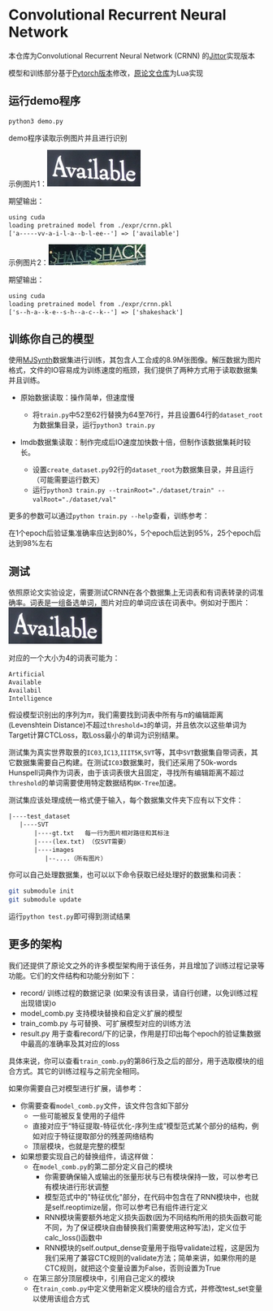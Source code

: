 Convolutional Recurrent Neural Network
======================================

本仓库为Convolutional Recurrent Neural Network (CRNN) 的[Jittor](https://cg.cs.tsinghua.edu.cn/jittor/)实现版本

模型和训练部分基于[Pytorch版本](https://github.com/meijieru/crnn.pytorch)修改，[原论文仓库](https://github.com/bgshih/crnn)为Lua实现




运行demo程序
--------
```bash
python3 demo.py 
```

demo程序读取示例图片并且进行识别



示例图片1：![demo-1](images/demo.png)

期望输出：

```
using cuda
loading pretrained model from ./expr/crnn.pkl
['a-----vv-a-i-l-a--b-l-ee--'] => ['available']       
```



示例图片2：![demo-2](images/demo2.jpg)

期望输出：

```
using cuda
loading pretrained model from ./expr/crnn.pkl
['s--h-a--k-e--s-h--a-c--k--'] => ['shakeshack']   
```



训练你自己的模型
-----------------

使用[MJSynth](https://thor.robots.ox.ac.uk/~vgg/data/text/mjsynth.tar.gz)数据集进行训练，其包含人工合成的8.9M张图像。解压数据为图片格式，文件的IO容易成为训练速度的瓶颈，我们提供了两种方式用于读取数据集并且训练。



* 原始数据读取：操作简单，但速度慢

  * 将`train.py`中52至62行替换为64至76行，并且设置64行的`dataset_root`为数据集目录，运行`python3 train.py`
* lmdb数据集读取：制作完成后IO速度加快数十倍，但制作该数据集耗时较长。
  * 设置`create_dataset.py`92行的`dataset_root`为数据集目录，并且运行（可能需要运行数天）
  * 运行`python3 train.py --trainRoot="./dataset/train" --valRoot="./dataset/val"`  



更多的参数可以通过`python train.py --help`查看，训练参考：

在1个epoch后验证集准确率应达到80%，5个epoch后达到95%，25个epoch后达到98%左右



## 测试

依照原论文实验设定，需要测试CRNN在各个数据集上无词表和有词表转录的词准确率。词表是一组备选单词，图片对应的单词应该在词表中。例如对于图片：![demo-1](./images/demo.png)

对应的一个大小为4的词表可能为：

```
Artificial
Available
Availabil
Intelligence
```

假设模型识别出的序列为$\pi$，我们需要找到词表中所有与$\pi$的编辑距离(Levenshtein Distance)不超过`threshold=3`的单词，并且依次以这些单词为Target计算CTCLoss，取Loss最小的单词为识别结果。

测试集为真实世界取景的`IC03`,`IC13`,`IIIT5K`,`SVT`等，其中`SVT`数据集自带词表，其它数据集需要自己构建。在测试`IC03`数据集时，我们还采用了50k-words Hunspell词典作为词表，由于该词表很大且固定，寻找所有编辑距离不超过`threshold`的单词需要使用特定数据结构`BK-Tree`加速。

测试集应该处理成统一格式便于输入，每个数据集文件夹下应有以下文件：

```
|----test_dataset
   |----SVT
       |----gt.txt   每一行为图片相对路径和其标注
       |----(lex.txt) （仅SVT需要）
       |----images
          |--....（所有图片）
```

你可以自己处理数据集，也可以以下命令获取已经处理好的数据集和词表：

````bash
git submodule init
git submodule update
````

运行`python test.py`即可得到测试结果



## 更多的架构

我们还提供了原论文之外的许多模型架构用于该任务，并且增加了训练过程记录等功能。它们的文件结构和功能分别如下：

- record/ 训练过程的数据记录 (如果没有该目录，请自行创建，以免训练过程出现错误)o
- model_comb.py 支持模块替换和自定义扩展的模型
- train_comb.py 与可替换、可扩展模型对应的训练方法
- result.py 用于查看record/下的记录，作用是打印出每个epoch的验证集数据中最高的准确率及其对应的loss



具体来说，你可以查看`train_comb.py`的第86行及之后的部分，用于选取模块的组合方式。其它的训练过程与之前完全相同。



如果你需要自己对模型进行扩展，请参考：

- 你需要查看`model_comb.py`文件，该文件包含如下部分
  - 一些可能被反复使用的子组件
  - 直接对应于“特征提取-特征优化-序列生成”模型范式某个部分的结构，例如对应于特征提取部分的残差网络结构
  - 顶层模块，也就是完整的模型
- 如果想要实现自己的替换组件，请这样做：
  - 在`model_comb.py`的第二部分定义自己的模块
    - 你需要确保输入或输出的张量形状与已有模块保持一致，可以参考已有模块进行形状调整
    - 模型范式中的"特征优化"部分，在代码中包含在了RNN模块中，也就是self.reoptimize层，你可以参考已有组件进行定义
    - RNN模块需要额外地定义损失函数(因为不同结构所用的损失函数可能不同，为了保证模块自由替换我们需要使用这种写法)，定义位于calc_loss()函数中
    - RNN模块的self.output_dense变量用于指导validate过程，这是因为我们采用了兼容CTC规则的validate方法；简单来讲，如果你用的是CTC规则，就把这个变量设置为False，否则设置为True
  - 在第三部分顶层模块中，引用自己定义的模块
  - 在`train_comb.py`中定义使用新定义模块的组合方式，并修改test_set变量以使用该组合方式
